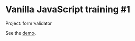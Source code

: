 # Vanilla JavaScript training #1

Project: form validator

See the [demo](https://granarycoder.github.io/01-vanilla-js-training/).